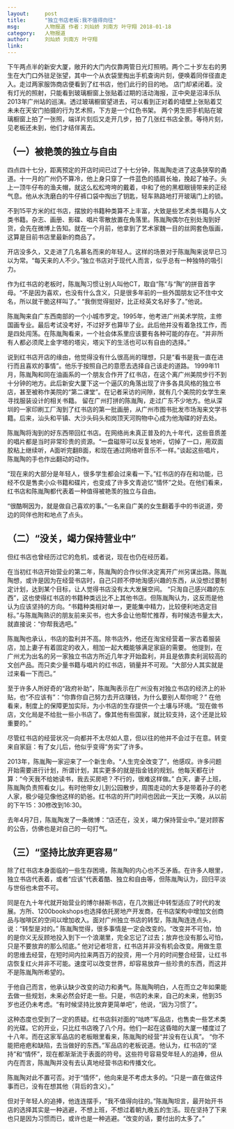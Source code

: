 ```yaml
---
layout:     post
title:      "独立书店老板:我不值得向往"
msg:		人物报道 作者：刘灿娇 刘南方 叶守翔 2018-01-18
category:	人物报道
author:     刘灿娇 刘南方 叶守翔
link:
---	
```



下午两点半的新安大厦，敞开的大门内仅靠两管日光灯照明。两个二十岁左右的男生在大门口外驻足张望，其中一个从衣袋里掏出手机查询片刻，便唤着同伴径直走入。走过两家服饰商店便看到了红书店，他们此行的目的地。
店门却紧闭着。没有灯光的照射，只能看到玻璃橱窗上张贴着过期的活动海报，正中央是沼泽乐队2013年广州站的巡演。透过玻璃橱窗望进去，可以看到正对着的墙壁上张贴着艾未未在天安门拍摄的行为艺术照，下方是一个红色书架。
两个男生把手机贴在玻璃橱窗上拍了一张照，端详片刻后又走开几步，拍了几张红书店全景。等待片刻，见老板还未到，他们才结伴离去。

## （一）被艳羡的独立与自由
四点四十七分，距离预定的开店时间已过了十七分钟，陈胤陶走进了这条狭窄的甬道。十一月的广州仍不算冷，他上身只穿了一件蓝色的插肩长袖，挽起了袖子。头上一顶牛仔布的渔夫帽，就这么松松垮垮的戴着，中和了他的黑框眼镜带来的正经气息。他从水洗磨白的牛仔裤口袋中掏出了钥匙，轻车熟路地打开玻璃门上的锁。

不到15平方米的红书店，摆放的书籍种类算不上丰富，大致是些艺术类书籍与人文类书籍。杂志、画册、影碟、唱片零散放置在角落里。陈胤陶偶尔在别处淘到好货，会先在微博上告知。就在一个月前，他拿到了艺术家魏一目的丝网套色版画，这算是目前书店里最新的商品了。

开店没多久，又走进了几名慕名而来的年轻人。这样的场景对于陈胤陶来说早已习以为常。“每天来的人不少。”独立书店对于现代人而言，似乎总有一种独特的吸引力。


作为红书店的老板时，陈胤陶习惯让别人叫他CT，取自“陈”与“陶”的拼音首字母。“不是因为喜欢，也没有什么含义，只是很多年前的一些外国朋友记不住中文名，所以就干脆这样叫了。”
“我倒觉得挺好，比正经英文名好多了。”他说。

陈胤陶来自广东西南部的一个小城市罗定。1995年，他考进广州美术学院，主修国画专业。最后考试没考好，不过好歹也算毕了业。此后他并没有着急找工作，而是四处闯荡。在陈胤陶看来，一个社会体系里应该要有各种可能的存在。“并非所有人都必须爬上金字塔的塔尖，塔尖下的生活也可以有自由的选择。”

说到红书店开店的缘由，他觉得没有什么很高尚的理想，只是“看书是我一直在进行而且喜欢的事情”。他乐于按照自己的意愿去选择自己该走的道路。
1999年11月，陈胤陶和同在油画系的一个朋友合作开了红书店，在这个离广州美院步行不到十分钟的地方。此后新安大厦下这一个逼仄的角落出现了许多各具风格的独立书店，甚至被称作美院的“第二课堂”。在记者采访的间隙，就有几个美院的女学生来寻找服装设计的相关书籍。
留在广州打拼的陈胤陶，走过广东不少地方。他从深圳的一家印刷工厂淘到了红书店的第一批画册，从广州市图书批发市场淘来文学书籍。后来，汕头和平镇、大沙头码头和岗顶天河购物中心成为他淘碟的好去处。

陈胤陶将淘到的好东西带回红书店。在网络尚未真正普及的九十年代，这些音质差的唱片都是当时非常珍贵的资源。“一盘磁带可以反复地听，切掉了一口，用双面胶粘上继续听，A面听完翻B面，和现在通过网络听音乐不一样。”谈起这些唱片，陈胤陶的手也作出翻动的动作。

“现在来的大部分是年轻人，很多学生都会过来看一下。”红书店的存在和功能，已经不仅是售卖小众书籍和碟片，也变成了许多文青追忆“情怀”之处。在他们看来，红书店和陈胤陶都代表着一种值得被艳羡的独立与自由。

“很酷啊因为，就是做自己喜欢的事。”一名来自广美的女生翻着手中的书说道，旁边的同伴也附和地点了点头。

## （二）“没关，竭力保持营业中”
但红书店也曾经历过它的危机，或者说，现在也仍在经历着。

在当初红书店开始营业的第二年，陈胤陶的合作伙伴决定离开广州另谋出路。陈胤陶想，或许是因为在经营书店时，自己只顾不停地淘感兴趣的东西，从没想过要制定计划，达到某个目标，让人觉得书店没有太大发展空间。
“只淘自己感兴趣的东西”，这也使得红书店的书籍种类远比不上其他书店。但陈胤陶认为，这反而是他认为应该坚持的方向。“书籍种类相对单一，更能集中精力，比较便利地选定目标。”与陈胤陶熟识的朋友前来买书，也大多会让他帮忙推荐，有时候选书量太大，就直接说：“你帮我选吧。”

陈胤陶也承认，书店的盈利并不高。除书店外，他还在淘宝经营着一家古着服装店，加上妻子有着固定的收入，相加一起大概能够满足家庭的需要。
他提到，在广州尤为出名的另一家独立书店方所近几年才开始盈利，并且是依靠卖利润较高的文创产品。而只卖少量书籍与唱片的红书店，销量并不可观。“大部分人其实就是过来看一下而已。”

至于许多人所好奇的“政府补助”，陈胤陶表示在广州没有对独立书店的经济上的补贴，也“不应该有”：“你靠你自己努力去开店赚钱，为什么要别人帮你呢？”
在他看来，制度上的保障更加实际，为小书店的生存提供一个土壤与环境。“现在做书店，文化局是不给批一些小书店了。像其他有些国家，就比较支持，这个还是比较重要的。”

尽管红书店的经营状况一向都并不太尽如人意，但以往的他并不会过于在意。转变来自家庭：有了女儿后，他似乎变得“务实”了许多。

2013年，陈胤陶一家迎来了一个新生命。“人生完全改变了”，他感叹。许多问题开始需要进行计划，所谓计划，其实更多的就是指金钱的规划。他每天都在计算：“今天我不给她读书，我去买房吧？不行的，很难这样做。”
白天，妻子上班，陈胤陶负责照看女儿。有时他带女儿到公园散步，周围走动的大多是带着孙子的老人家，极少碰见像他这样的奶爸。红书店的开门时间也因此一天比一天晚，从以前的下午15：30修改到16:30。

去年4月7日，陈胤陶发了一条微博：“店还在，没关，竭力保持营业中。”是对顾客的公告，仿佛也是对自己的一句打气。

## （三）“坚持比放弃更容易”
除了红书店本身面临的一些生存困境，陈胤陶的内心也不乏矛盾。在许多人眼里，独立书店代表着，或者“应该”代表着酷、独立和自由等，但陈胤陶认为，回归平淡与世俗也未尝不可。

同是在九十年代就开始营业的博尔赫斯书店，在几次搬迁中转型适应了时代的发展。方所、1200bookshops也选择依托房地产开发商，在书店架构中增加文创商品与咖啡区的空间以增加收入。面对广州独立书店的转型，陈胤陶连连点头，说：“转型是对的。”
陈胤陶觉得，很多事情是一定会改变的。“改变并不可怕，怕的是你义无反顾地投入到下一个浪潮里，完全忘记了过去；放弃也没有那么可怕，只是不要放弃的那么彻底。”
他对记者坦言，红书店并非没有机会改变。用做生意的思维去经营，在短时间内拉来两百万的投资，用一个月的时间整合经营，让红书店恢复红火并非不可能。速度可以改变世界，却容易放弃一些珍贵的东西，而这并不是陈胤陶所希望的。

于他自己而言，他承认缺少改变的动力和勇气。陈胤陶明白，人在而立之年如果能去做一些规划，未来必然会好走一些。只是，书店的未来，自己的未来，他到35岁也还仍未考虑。“有时候坚持比放弃更简单吧”，他说，“因为习惯了”。

这种态度也受到了一定的质疑。红书店斜对面的“咕咚”军品店，也售卖一些艺术类的光碟。它的开业，只比红书店晚了八个月。他们一起在这昏暗的大厦一楼度过了十八年。而在这家军品店的老板眼里看来，陈胤陶的经营“并没有在认真”。
“你不能把疮疤和缺陷，去当做好的东西。”军品店的老板说道。他认为，红书店的“坚持”和“情怀”，现在都渐渐流于表面的符号。这些符号容易受年轻人的追捧，但从内在而言，陈胤陶并没有去认真地经营书店和传播文化。

陈胤陶对此不置可否。对于“情怀”，他向来是不考虑太多的。“只是一直在做这件事而已，没有在想其他（背后的含义）。”

但对于年轻人的追捧，他连连摆手，“我不值得向往的。”陈胤陶坦言，最开始开书店的选择其实是一种逃避，不想上班，不想过着朝九晚五的生活。现在坚持了下来也只是因为习惯而已，或许也是一种逃避。“改变的话，要付出的太多了。”